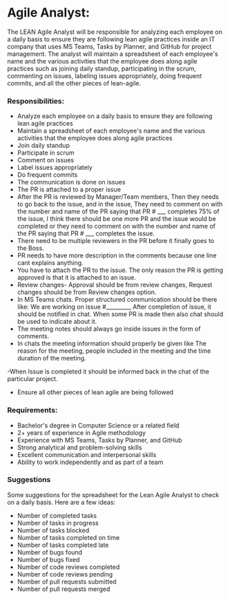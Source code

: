 # Agile Analyst:

The LEAN Agile Analyst will be responsible for analyzing each employee on a daily basis to ensure they are following lean agile practices inside an IT company that uses MS Teams, Tasks by Planner, and GitHub for project management. The analyst will maintain a spreadsheet of each employee's name and the various activities that the employee does along agile practices such as joining daily standup, participating in the scrum, commenting on issues, labeling issues appropriately, doing frequent commits, and all the other pieces of lean-agile.

### Responsibilities:
- Analyze each employee on a daily basis to ensure they are following lean agile practices
- Maintain a spreadsheet of each employee's name and the various activities that the employee does along agile practices
- Join daily standup
- Participate in scrum
- Comment on issues
- Label issues appropriately
- Do frequent commits
- The communication is done on issues
- The PR is attached to a proper issue
- After the PR is reviewed by Manager/Team members, Then they needs to go back to the issue, and in the issue, They need to comment on with the number and name of the PR saying that PR # ___ completes 75% of the issue, I think there should be one more PR and the issue would be completed or they need to comment on with the number and name of the PR saying that PR # ___ completes the issue.
- There need to be multiple reviewers in the PR before it finally goes to the Boss.
- PR needs to have more description in the comments because one line cant explains anything. 
- You have to attach the PR to the issue. The only reason the PR is getting approved is that it is attached to an issue.
- Review changes- Approval should be from review changes, Request changes should be from Review changes option.
- In MS Teams chats. Proper structured communication should be there like: We are working on issue #_________ After completion of issue, it should be notified in chat. When some PR is made then also chat should be used to indicate about it.
- The meeting notes should always go inside issues in the form of comments.
- In chats the meeting information should properly be given like The reason for the meeting, people included in the meeting and the time duration of the meeting. 

-When Issue is completed it should be informed back in the chat of the particular project.
- Ensure all other pieces of lean agile are being followed

### Requirements:
- Bachelor's degree in Computer Science or a related field
- 2+ years of experience in Agile methodology
- Experience with MS Teams, Tasks by Planner, and GitHub
- Strong analytical and problem-solving skills
- Excellent communication and interpersonal skills
- Ability to work independently and as part of a team

### Suggestions 
Some suggestions for the spreadsheet for the Lean Agile Analyst to check on a daily basis. Here are a few ideas:
- Number of completed tasks
- Number of tasks in progress
- Number of tasks blocked
- Number of tasks completed on time
- Number of tasks completed late
- Number of bugs found
- Number of bugs fixed
- Number of code reviews completed
- Number of code reviews pending
- Number of pull requests submitted
- Number of pull requests merged
